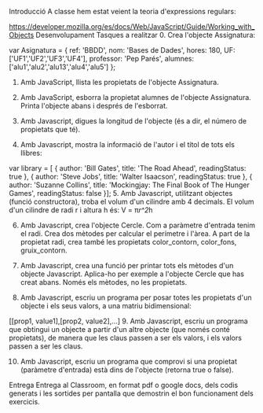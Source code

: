 Introducció
A classe hem estat veient la teoria d'expressions regulars:

https://developer.mozilla.org/es/docs/Web/JavaScript/Guide/Working_with_Objects
Desenvolupament
Tasques a realitzar
0. Crea l'objecte Assignatura:

var Asignatura = {
ref: 'BBDD',
nom: 'Bases de Dades',
hores: 180,
UF: ['UF1','UF2','UF3','UF4'],
professor: 'Pep Parés',
alumnes: ['alu1','alu2','alu13','alu4','alu5']
};
1. Amb JavaScript, llista les propietats de l'objecte Assignatura.

2. Amb JavaScript, esborra la propietat alumnes de l'objecte Assignatura. Printa l'objecte abans i després de l'esborrat.

3. Amb Javascript, digues la longitud de l'objecte (és a dir, el número de propietats que té).

4. Amb Javascript, mostra la informació de l'autor i el títol de tots els llibres:

var library = [ 
   {
       author: 'Bill Gates',
       title: 'The Road Ahead',
       readingStatus: true
   },
   {
       author: 'Steve Jobs',
       title: 'Walter Isaacson',
       readingStatus: true
   },
   {
       author: 'Suzanne Collins',
       title:  'Mockingjay: The Final Book of The Hunger Games', 
       readingStatus: false
   }];
5. Amb Javascript, utilitzant objectes (funció constructora), troba el volum d'un cilindre amb 4 decimals. El volum d'un cilindre de radi r i altura h és: V = π*r^2*h


6. Amb Javascript, crea l'objecte Cercle. Com a paràmetre d'entrada tenim el radi. Crea dos mètodes per calcular el perímetre i l'àrea. A part de la propietat radi, crea també les propietats color_contorn, color_fons, gruix_contorn.

7. Amb Javascript, crea una funció per printar tots els mètodes d'un objecte Javascript. Aplica-ho per exemple a l'objecte Cercle que has creat abans. Només els mètodes, no les propietats.

8. Amb Javascript, escriu un programa per posar totes les propietats d'un objecte i els seus valors, a una matriu bidimensional:

[[prop1, value1],[prop2, value2],...]
9. Amb Javascript, escriu un programa que obtingui un objecte a partir d'un altre objecte (que només conté propietats), de manera que les claus passen a ser els valors, i els valors passen a ser les claus.

10. Amb Javascript, escriu un programa que comprovi si una propietat (paràmetre d'entrada) està dins de l'objecte (retorna true o false).

Entrega
Entrega al Classroom, en format pdf o google docs, dels codis generats i les sortides per pantalla que demostrin el bon funcionament dels exercicis.
